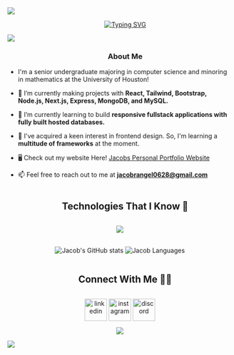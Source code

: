 
<!--horizontal divider(gradiant)-->
<img src="https://user-images.githubusercontent.com/73097560/115834477-dbab4500-a447-11eb-908a-139a6edaec5c.gif">

<!--h1 without bottom border-->
<div id="user-content-toc">
  <ul align="center">
    <p align="center">
      <a href="https://github.com/JacobUH"><img src="https://readme-typing-svg.demolab.com?font=Axiforma&weight=700&size=40&duration=2000&pause=2000&color=F7F7F7&background=0000001F&center=true&vCenter=true&random=false&width=600&height=100&lines=Hi+There%2C+I'm+Jacob!;I'm+A+Software+Engineer;I'm+A+Frontend+Developer;I'm+A+Graphic+Designer;I'm+A+Game+Developer;I'm+A+Leader" alt="Typing SVG" /></a>
    </p>
  </ul>
</div>

<!--horizontal divider(gradiant)-->
<img src="https://user-images.githubusercontent.com/73097560/115834477-dbab4500-a447-11eb-908a-139a6edaec5c.gif">

<!--h2 without bottom border-->
<div id="user-content-toc">
  <ul align="center">
    <summary><h3>About Me</h3></summary>
  </ul>
</div>

<!--Intro start-->
- I'm a senior undergraduate majoring in computer science and minoring in mathematics at the University of Houston!

- 🔭 I’m currently making projects with **React, Tailwind, Bootstrap, Node.js, Next.js, Express, MongoDB, and MySQL.**

- 🌱 I’m currently learning to build **responsive fullstack applications with fully built hosted databases.**

- 🌿 I've acquired a keen interest in frontend design. So, I'm learning a **multitude of frameworks** at the moment.

- 🖥️ Check out my website Here! [Jacobs Personal Portfolio Website](https://jacobuh.github.io/)

- 📫 Feel free to reach out to me at **jacobrangel0628@gmail.com**
<!--Intro end-->

<!--h1 without bottom border-->
<div id="user-content-toc">
  <ul align="center">
    <summary><h2 style="display: inline-block">Technologies That I Know 🌵</h2></summary>
  </ul>
</div>
<!--tech stack icons-->
<p align="center">
  <a href="https://skillicons.dev">
    <img src="https://skillicons.dev/icons?i=c,cpp,cs,py,r,md,js,ts,html,css,sass,react,vite,npm,tailwind,bootstrap,nodejs,nextjs,express,mysql,mongodb,postman,vercel,jest,aws,figma,notion,unity,blender,ps,bash,powershell,git,github&perline=14" />
  </a>
</p>

<!-- Stats -->
<br>
<div align="center">
    <img src="https://github-readme-stats.vercel.app/api?username=JacobUH&&hide=issues&show_icons=true&theme=github_dark" alt="Jacob's GitHub stats">
    <img src="https://github-readme-stats.vercel.app/api/top-langs/?username=JacobUH&layout=compact&theme=github_dark" alt="Jacob Languages">
  </a>
</div>

<!-- Connect with me -->
<!--h2 without bottom border-->
<div id="user-content-toc">
  <ul align="center">
    <summary><h2 style="display: inline-block">Connect With Me ✌🏽</h2></summary>
  </ul>
</div>

<!--icons and links-->
<p align="center">
<a href="https://www.linkedin.com/in/jacob-rangel-uh/" target="blank"><img align="center" src="https://user-images.githubusercontent.com/88904952/234979284-68c11d7f-1acc-4f0c-ac78-044e1037d7b0.png" alt="linkedin" height="50" width="50" /></a>
<a href="https://www.instagram.com/jacobrrangel/" target="blank"><img align="center" src="https://user-images.githubusercontent.com/88904952/234981169-2dd1e58f-4b7e-468c-8213-034ba62156c3.png" alt="instagram" height="50" width="50" /></a>
<a href="https://discordapp.com/users/657255839568101399" target="blank"><img align="center" src="https://user-images.githubusercontent.com/88904952/234982627-019fd336-6248-453c-9b05-97c13fd1d207.png" alt="discord" height="50" width="50" /></a>
</p>


<!--profile visit count-->
<div align="center">
  
[![](https://visitcount.itsvg.in/api?id=JacobUH&label=Profile%20Views&icon=5&pretty=true)](https://visitcount.itsvg.in)  
</div>

<!--horizontal divider(gradiant)-->
<img src="https://user-images.githubusercontent.com/73097560/115834477-dbab4500-a447-11eb-908a-139a6edaec5c.gif">
